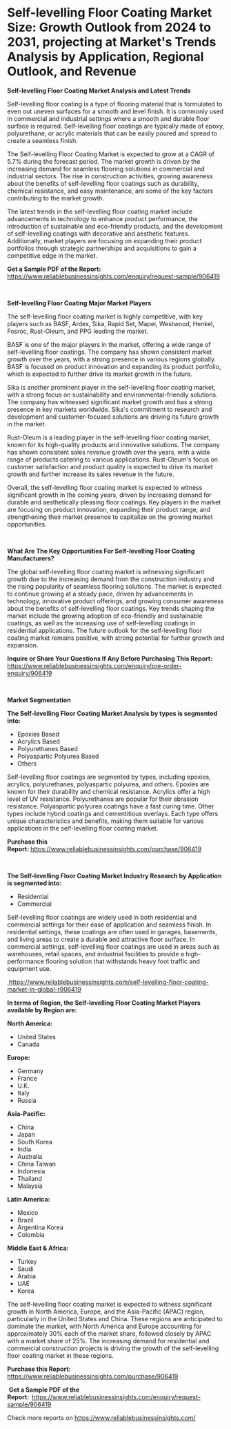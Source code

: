 <p><h1>Self-levelling Floor Coating Market Size: Growth Outlook from 2024 to 2031, projecting at Market's Trends Analysis by Application, Regional Outlook, and Revenue</h1></p><p><strong>Self-levelling Floor Coating Market Analysis and Latest Trends</strong></p>
<p><p>Self-levelling floor coating is a type of flooring material that is formulated to even out uneven surfaces for a smooth and level finish. It is commonly used in commercial and industrial settings where a smooth and durable floor surface is required. Self-levelling floor coatings are typically made of epoxy, polyurethane, or acrylic materials that can be easily poured and spread to create a seamless finish.</p><p>The Self-levelling Floor Coating Market is expected to grow at a CAGR of 5.7% during the forecast period. The market growth is driven by the increasing demand for seamless flooring solutions in commercial and industrial sectors. The rise in construction activities, growing awareness about the benefits of self-levelling floor coatings such as durability, chemical resistance, and easy maintenance, are some of the key factors contributing to the market growth.</p><p>The latest trends in the self-levelling floor coating market include advancements in technology to enhance product performance, the introduction of sustainable and eco-friendly products, and the development of self-levelling coatings with decorative and aesthetic features. Additionally, market players are focusing on expanding their product portfolios through strategic partnerships and acquisitions to gain a competitive edge in the market.</p></p>
<p><strong>Get a Sample PDF of the Report:&nbsp;</strong> <a href="https://www.reliablebusinessinsights.com/enquiry/request-sample/906419">https://www.reliablebusinessinsights.com/enquiry/request-sample/906419</a></p>
<p>&nbsp;</p>
<p><strong>Self-levelling Floor Coating Major Market Players</strong></p>
<p><p>The self-levelling floor coating market is highly competitive, with key players such as BASF, Ardex, Sika, Rapid Set, Mapei, Westwood, Henkel, Fosroc, Rust-Oleum, and PPG leading the market. </p><p>BASF is one of the major players in the market, offering a wide range of self-levelling floor coatings. The company has shown consistent market growth over the years, with a strong presence in various regions globally. BASF is focused on product innovation and expanding its product portfolio, which is expected to further drive its market growth in the future.</p><p>Sika is another prominent player in the self-levelling floor coating market, with a strong focus on sustainability and environmental-friendly solutions. The company has witnessed significant market growth and has a strong presence in key markets worldwide. Sika's commitment to research and development and customer-focused solutions are driving its future growth in the market.</p><p>Rust-Oleum is a leading player in the self-levelling floor coating market, known for its high-quality products and innovative solutions. The company has shown consistent sales revenue growth over the years, with a wide range of products catering to various applications. Rust-Oleum's focus on customer satisfaction and product quality is expected to drive its market growth and further increase its sales revenue in the future.</p><p>Overall, the self-levelling floor coating market is expected to witness significant growth in the coming years, driven by increasing demand for durable and aesthetically pleasing floor coatings. Key players in the market are focusing on product innovation, expanding their product range, and strengthening their market presence to capitalize on the growing market opportunities.</p></p>
<p>&nbsp;</p>
<p><strong>What Are The Key Opportunities For Self-levelling Floor Coating Manufacturers?</strong></p>
<p><p>The global self-levelling floor coating market is witnessing significant growth due to the increasing demand from the construction industry and the rising popularity of seamless flooring solutions. The market is expected to continue growing at a steady pace, driven by advancements in technology, innovative product offerings, and growing consumer awareness about the benefits of self-levelling floor coatings. Key trends shaping the market include the growing adoption of eco-friendly and sustainable coatings, as well as the increasing use of self-levelling coatings in residential applications. The future outlook for the self-levelling floor coating market remains positive, with strong potential for further growth and expansion.</p></p>
<p><strong>Inquire or Share Your Questions If Any Before Purchasing This Report:</strong> <a href="https://www.reliablebusinessinsights.com/enquiry/pre-order-enquiry/906419">https://www.reliablebusinessinsights.com/enquiry/pre-order-enquiry/906419</a></p>
<p>&nbsp;</p>
<p><strong>Market Segmentation</strong></p>
<p><strong>The Self-levelling Floor Coating Market Analysis by types is segmented into:</strong></p>
<p><ul><li>Epoxies Based</li><li>Acrylics Based</li><li>Polyurethanes Based</li><li>Polyaspartic Polyurea Based</li><li>Others</li></ul></p>
<p><p>Self-levelling floor coatings are segmented by types, including epoxies, acrylics, polyurethanes, polyaspartic polyurea, and others. Epoxies are known for their durability and chemical resistance. Acrylics offer a high level of UV resistance. Polyurethanes are popular for their abrasion resistance. Polyaspartic polyurea coatings have a fast curing time. Other types include hybrid coatings and cementitious overlays. Each type offers unique characteristics and benefits, making them suitable for various applications in the self-levelling floor coating market.</p></p>
<p><strong>Purchase this Report:&nbsp;</strong><a href="https://www.reliablebusinessinsights.com/purchase/906419">https://www.reliablebusinessinsights.com/purchase/906419</a></p>
<p>&nbsp;</p>
<p><strong>The Self-levelling Floor Coating Market Industry Research by Application is segmented into:</strong></p>
<p><ul><li>Residential</li><li>Commercial</li></ul></p>
<p><p>Self-levelling floor coatings are widely used in both residential and commercial settings for their ease of application and seamless finish. In residential settings, these coatings are often used in garages, basements, and living areas to create a durable and attractive floor surface. In commercial settings, self-levelling floor coatings are used in areas such as warehouses, retail spaces, and industrial facilities to provide a high-performance flooring solution that withstands heavy foot traffic and equipment use.</p></p>
<p><a href="https://www.reliablebusinessinsights.com/self-levelling-floor-coating-market-in-global-r906419">&nbsp;https://www.reliablebusinessinsights.com/self-levelling-floor-coating-market-in-global-r906419</a></p>
<p><strong>In terms of Region, the Self-levelling Floor Coating Market Players available by Region are:</strong></p>
<p>
    <p> <strong> North America: </strong>
        <ul>
            <li>United States</li>
            <li>Canada</li>
        </ul>
        </p> 
    <p> <strong> Europe: </strong>
        <ul>
            <li>Germany</li>
            <li>France</li>
            <li>U.K.</li>
            <li>Italy</li>
            <li>Russia</li>
        </ul>
        </p> 
    <p> <strong> Asia-Pacific: </strong>
        <ul>
            <li>China</li>
            <li>Japan</li>
            <li>South Korea</li>
            <li>India</li>
            <li>Australia</li>
            <li>China Taiwan</li>
            <li>Indonesia</li>
            <li>Thailand</li>
            <li>Malaysia</li>
        </ul>
        </p> 
    <p> <strong> Latin America: </strong>
        <ul>
            <li>Mexico</li>
            <li>Brazil</li>
            <li>Argentina Korea</li>
            <li>Colombia</li>
        </ul>
        </p> 
    <p> <strong> Middle East & Africa: </strong>
        <ul>
            <li>Turkey</li>
            <li>Saudi</li>
            <li>Arabia</li>
            <li>UAE</li>
            <li>Korea</li>
        </ul>
    </p>
    </p>
<p><p>The self-levelling floor coating market is expected to witness significant growth in North America, Europe, and the Asia-Pacific (APAC) region, particularly in the United States and China. These regions are anticipated to dominate the market, with North America and Europe accounting for approximately 30% each of the market share, followed closely by APAC with a market share of 25%. The increasing demand for residential and commercial construction projects is driving the growth of the self-levelling floor coating market in these regions.</p></p>
<p><strong>Purchase this Report: </strong><a href="https://www.reliablebusinessinsights.com/purchase/906419">https://www.reliablebusinessinsights.com/purchase/906419</a></p>
<p>&nbsp;<strong>Get a Sample PDF of the Report:&nbsp;&nbsp;</strong><a href="https://www.reliablebusinessinsights.com/enquiry/request-sample/906419">https://www.reliablebusinessinsights.com/enquiry/request-sample/906419</a></p>
<p><strong></strong></p>
<p>Check more reports on <a href="https://www.reliablebusinessinsights.com/">https://www.reliablebusinessinsights.com/</a></p>